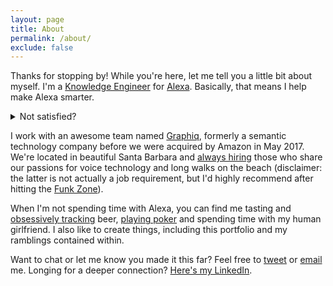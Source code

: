 ```yaml
---
layout: page
title: About
permalink: /about/
exclude: false
---
```

Thanks for stopping by! While you're here, let me tell you a little bit about myself. I'm a [Knowledge Engineer](https://en.wikipedia.org/wiki/Knowledge_engineer) for [Alexa](https://en.wikipedia.org/wiki/Amazon_Alexa). Basically, that means I help make Alexa smarter. <details><summary>Not satisfied?</summary>
> We develop end-to-end knowledge products, from identifying customer needs and managing content categories to ingesting data, developing ontologies, and designing multimodal experiences. Still confused? I don't blame you. At the core, we improve Alexa's ability to answer questions. We do this by expanding our [knowledge graph](https://en.wikipedia.org/wiki/Knowledge_graph) and defining semantic relationships between constructs within this graph. We can then access this structured information to generate answers in voice and graphical user interfaces for Alexa customers. Want to learn more? This [Wired article](https://www.wired.com/story/amazon-alexa-search-for-the-one-perfect-answer) goes into Alexa's history, technology, and future outlook in great detail.</details>

I work with an awesome team named [Graphiq](https://en.wikipedia.org/wiki/Graphiq), formerly a semantic technology company before we were acquired by Amazon in May 2017. We're located in beautiful Santa Barbara and [always hiring](https://www.amazon.jobs/en/locations/sba-california) those who share our passions for voice technology and long walks on the beach (disclaimer: the latter is not actually a job requirement, but I'd highly recommend after hitting the [Funk Zone](https://www.funkzone.net/map-of-the-zone)).

When I'm not spending time with Alexa, you can find me tasting and [obsessively tracking](https://untappd.com/user/sbbaker) beer, [playing poker](https://www.wsop.com/players/profile/?playerid=233904) and spending time with my human girlfriend. I also like to create things, including this portfolio and my ramblings contained within.

Want to chat or let me know you made it this far? Feel free to [tweet](https://twitter.com/spencerbakes) or [email](mailto:spencerbenjaminbaker@gmail.com) me. Longing for a deeper connection? [Here's my LinkedIn](https://www.linkedin.com/in/spencerbbaker/).
